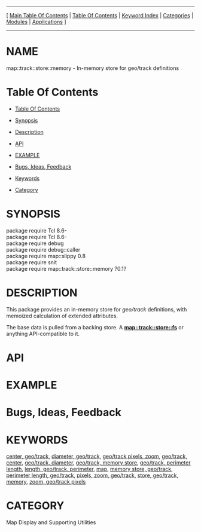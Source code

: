 
[//000000001]: # (map::track::store::memory \- Map display support)
[//000000002]: # (Generated from file 'track\-store\-mem\.man' by tcllib/doctools with format 'markdown')
[//000000003]: # (map::track::store::memory\(n\) 0\.1 tklib "Map display support")

<hr> [ <a href="../../../../toc.md">Main Table Of Contents</a> &#124; <a
href="../../../toc.md">Table Of Contents</a> &#124; <a
href="../../../../index.md">Keyword Index</a> &#124; <a
href="../../../../toc0.md">Categories</a> &#124; <a
href="../../../../toc1.md">Modules</a> &#124; <a
href="../../../../toc2.md">Applications</a> ] <hr>

# NAME

map::track::store::memory \- In\-memory store for geo/track definitions

# <a name='toc'></a>Table Of Contents

  - [Table Of Contents](#toc)

  - [Synopsis](#synopsis)

  - [Description](#section1)

  - [API](#section2)

  - [EXAMPLE](#section3)

  - [Bugs, Ideas, Feedback](#section4)

  - [Keywords](#keywords)

  - [Category](#category)

# <a name='synopsis'></a>SYNOPSIS

package require Tcl 8\.6\-  
package require Tcl 8\.6\-  
package require debug  
package require debug::caller  
package require map::slippy 0\.8  
package require snit  
package require map::track::store::memory ?0\.1?  

# <a name='description'></a>DESCRIPTION

This package provides an in\-memory store for *geo/track* definitions, with
memoized calculation of extended attributes\.

The base data is pulled from a backing store\. A
__[map::track::store::fs](track\-store\-fs\.md)__ or anything
API\-compatible to it\.

# <a name='section2'></a>API

# <a name='section3'></a>EXAMPLE

# <a name='section4'></a>Bugs, Ideas, Feedback

# <a name='keywords'></a>KEYWORDS

[center, geo/track](\.\./\.\./\.\./\.\./index\.md\#center\_geo\_track), [diameter,
geo/track](\.\./\.\./\.\./\.\./index\.md\#diameter\_geo\_track), [geo/track pixels,
zoom](\.\./\.\./\.\./\.\./index\.md\#geo\_track\_pixels\_zoom), [geo/track,
center](\.\./\.\./\.\./\.\./index\.md\#geo\_track\_center), [geo/track,
diameter](\.\./\.\./\.\./\.\./index\.md\#geo\_track\_diameter), [geo/track, memory
store](\.\./\.\./\.\./\.\./index\.md\#geo\_track\_memory\_store), [geo/track, perimeter
length](\.\./\.\./\.\./\.\./index\.md\#geo\_track\_perimeter\_length), [length,
geo/track, perimeter](\.\./\.\./\.\./\.\./index\.md\#length\_geo\_track\_perimeter),
[map](\.\./\.\./\.\./\.\./index\.md\#map), [memory store,
geo/track](\.\./\.\./\.\./\.\./index\.md\#memory\_store\_geo\_track), [perimeter length,
geo/track](\.\./\.\./\.\./\.\./index\.md\#perimeter\_length\_geo\_track), [pixels, zoom,
geo/track](\.\./\.\./\.\./\.\./index\.md\#pixels\_zoom\_geo\_track), [store, geo/track,
memory](\.\./\.\./\.\./\.\./index\.md\#store\_geo\_track\_memory), [zoom, geo/track
pixels](\.\./\.\./\.\./\.\./index\.md\#zoom\_geo\_track\_pixels)

# <a name='category'></a>CATEGORY

Map Display and Supporting Utilities
